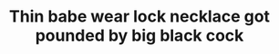 ---
layout: post
title: Thin babe wear lock necklace got pounded by big black cock
duration: '07:00'
view: 135
rate: 2
video: 'http://fantasti.cc/embed/496549/'
category: 
 - black
 - brunette
 - curvy
 - gorgeous
 - rough
 - wife
tags: 
 - big-black-cock
priority: 0.9
changefreq: daily
---